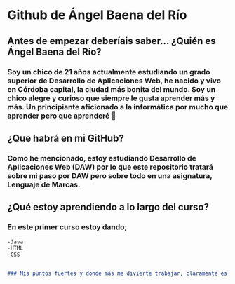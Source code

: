 # Github de Ángel Baena del Río

## Antes de empezar deberíais saber... ¿Quién es Ángel Baena del Río?
### Soy un chico de 21 años actualmente estudiando un grado superior de Desarrollo de Aplicaciones Web, he nacido y vivo en Córdoba capital, la ciudad más bonita del mundo. Soy un chico alegre y curioso que siempre le gusta aprender más y más. Un principiante aficionado a la informática por mucho que aprender pero que aprenderé :exploding_head:

## ¿Que habrá en mi GitHub?

### Como he mencionado, estoy estudiando Desarrollo de Aplicaciones Web (DAW) por lo que este repositorio tratará sobre mi paso por DAW pero sobre todo en una asignatura, Lenguaje de Marcas.

## ¿Qué estoy aprendiendo a lo largo del curso?

### En este primer curso estoy dando; 
```markdown
-Java 
-HTML 
-CSS 


### Mis puntos fuertes y donde más me divierte trabajar, claramente es con HTML y CSS y sin duda mi punto débil es java el cuál me está costando mucho pero poco a poco se está sacando


